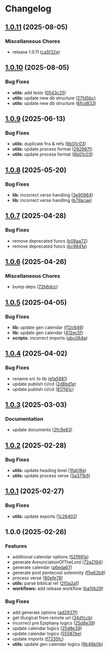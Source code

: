 # Changelog

## [1.0.11](https://github.com/v-bible/js-sdk/compare/v1.0.10...v1.0.11) (2025-08-05)


### Miscellaneous Chores

* release 1.0.11 ([ca5f32e](https://github.com/v-bible/js-sdk/commit/ca5f32e422481b4d44dd0b442c874cd082592324))

## [1.0.10](https://github.com/v-bible/js-sdk/compare/v1.0.9...v1.0.10) (2025-08-05)


### Bug Fixes

* **utils:** add tests ([0543c25](https://github.com/v-bible/js-sdk/commit/0543c25b3023a13e9d384a2ca6d1864b8c38d44a))
* **utils:** update new db structure ([27fd5bc](https://github.com/v-bible/js-sdk/commit/27fd5bc481c7d07739d64443f77d13f099aed414))
* **utils:** update new db structure ([6fcd833](https://github.com/v-bible/js-sdk/commit/6fcd833e0f90c921e8342bc8b02f8b635dd9f711))

## [1.0.9](https://github.com/v-bible/js-sdk/compare/v1.0.8...v1.0.9) (2025-06-13)


### Bug Fixes

* **utils:** duplicate fns & refs ([6b01c03](https://github.com/v-bible/js-sdk/commit/6b01c03a2f7c7d2e27f99e4404d745f2d24793b8))
* **utils:** update process format ([292997f](https://github.com/v-bible/js-sdk/commit/292997f04e421b94d3aa5f2b3e6ab3bf2d82eeaf))
* **utils:** update process format ([6b01c03](https://github.com/v-bible/js-sdk/commit/6b01c03a2f7c7d2e27f99e4404d745f2d24793b8))

## [1.0.8](https://github.com/v-bible/js-sdk/compare/v1.0.7...v1.0.8) (2025-05-20)


### Bug Fixes

* **lib:** incorrect verse handling ([3e90964](https://github.com/v-bible/js-sdk/commit/3e90964adce5dcbca785a59b24624c6d2d3da9bd))
* **lib:** incorrect verse handling ([b79acae](https://github.com/v-bible/js-sdk/commit/b79acae47630ac22f78456fffc3cdcc46b82e5f2))

## [1.0.7](https://github.com/v-bible/js-sdk/compare/v1.0.6...v1.0.7) (2025-04-28)


### Bug Fixes

* remove deprecated funcs ([b08aa72](https://github.com/v-bible/js-sdk/commit/b08aa72698a5d5bc9f4df7273539362b739a3bdf))
* remove deprecated funcs ([bc9841e](https://github.com/v-bible/js-sdk/commit/bc9841e4748619d17869795813f94e60056e5850))

## [1.0.6](https://github.com/v-bible/js-sdk/compare/v1.0.5...v1.0.6) (2025-04-26)


### Miscellaneous Chores

* bump deps ([72b6dcc](https://github.com/v-bible/js-sdk/commit/72b6dcc7a16bd05d424664c1da83f226eb1a11f2))

## [1.0.5](https://github.com/v-bible/js-sdk/compare/v1.0.4...v1.0.5) (2025-04-05)


### Bug Fixes

* **lib:** update gen calendar ([f12c649](https://github.com/v-bible/js-sdk/commit/f12c64938d83d935d2bb6972cc9843ecfb152f58))
* **lib:** update gen calendar ([412ec5f](https://github.com/v-bible/js-sdk/commit/412ec5f18d9a54f4efa0bb9cfd26db09edf9942e))
* **scripts:** incorrect imports ([abc064a](https://github.com/v-bible/js-sdk/commit/abc064aef1b77c423dbfca0fd748dad17e6e3dee))

## [1.0.4](https://github.com/v-bible/js-sdk/compare/v1.0.3...v1.0.4) (2025-04-02)


### Bug Fixes

* rename src to lib ([e1a5881](https://github.com/v-bible/js-sdk/commit/e1a58812e390fddeba5bb696dffd104c60c8078e))
* update publish ci/cd ([2d8bd1e](https://github.com/v-bible/js-sdk/commit/2d8bd1eed1a489d41b980c1bb62ec387b0142512))
* update publish ci/cd ([817f41c](https://github.com/v-bible/js-sdk/commit/817f41c7d2997eb4d14c9f7acfe9bdc35d01cf4e))

## [1.0.3](https://github.com/v-bible/js-sdk/compare/v1.0.2...v1.0.3) (2025-03-03)


### Documentation

* update documents ([2fc9e83](https://github.com/v-bible/js-sdk/commit/2fc9e835db064b1ad30438cb4b41141c5ebe535b))

## [1.0.2](https://github.com/v-bible/js-sdk/compare/v1.0.1...v1.0.2) (2025-02-28)


### Bug Fixes

* **utils:** update heading level ([1fab18e](https://github.com/v-bible/js-sdk/commit/1fab18ed7eb2eeda256ff69e2e83ca439432fe7b))
* **utils:** update process verse ([3a371b5](https://github.com/v-bible/js-sdk/commit/3a371b5410be33d2a6c74149b87e0e38c7c955d6))

## [1.0.1](https://github.com/v-bible/js-sdk/compare/v1.0.0...v1.0.1) (2025-02-27)


### Bug Fixes

* **utils:** update exports ([1c26402](https://github.com/v-bible/js-sdk/commit/1c264020f3df67c87a3311b15744f67ad8bf18c9))

## 1.0.0 (2025-02-26)


### Features

* additional calendar options ([52f991a](https://github.com/v-bible/js-sdk/commit/52f991a7ead6aebec9d9477503a67706ff900602))
* generate AnnunciationOfTheLord ([72a2194](https://github.com/v-bible/js-sdk/commit/72a2194f5a8580d45fedff79c506e385abde8792))
* generate calendar ([a6eda67](https://github.com/v-bible/js-sdk/commit/a6eda67440cbd53a256392b430bfea6ad96cab0c))
* generate post pentecost solemnity ([f5e62b9](https://github.com/v-bible/js-sdk/commit/f5e62b9da373f80d75a99d23f3232c3746c2d2ae))
* process verse ([80efe78](https://github.com/v-bible/js-sdk/commit/80efe78d008605ba99d5a18d032e62c4dc0456d0))
* **utils:** parse biblical ref ([2f0a2a1](https://github.com/v-bible/js-sdk/commit/2f0a2a12b5d6de0a20dc06881166fd9b5e1f0659))
* **workflows:** add release workflow ([ba10b29](https://github.com/v-bible/js-sdk/commit/ba10b29fe81084284a80a90e469b43daa842d043))


### Bug Fixes

* add generate options ([ad2937f](https://github.com/v-bible/js-sdk/commit/ad2937f8a0ab301dda2f70a880a7533363f61b9d))
* get liturgical from remote url ([34d1ccb](https://github.com/v-bible/js-sdk/commit/34d1ccbcdbd2783666e0aa0c95099b9fab9a49b6))
* incorrect pre Epiphany logics ([25d8e39](https://github.com/v-bible/js-sdk/commit/25d8e393e214d9801a462ffcd9ba8bf38bc57e5a))
* update calendar logics ([25d8e39](https://github.com/v-bible/js-sdk/commit/25d8e393e214d9801a462ffcd9ba8bf38bc57e5a))
* update calendar logics ([55587be](https://github.com/v-bible/js-sdk/commit/55587beedc830a0a4ab1670f9d602155e452a851))
* update imports ([f7335fc](https://github.com/v-bible/js-sdk/commit/f7335fc1d699535ade5000227ae67de206d1abf9))
* **utils:** update gen calendar logics ([9b46b0b](https://github.com/v-bible/js-sdk/commit/9b46b0b1ff3b13836f2a98509f182e85fcd1015e))
